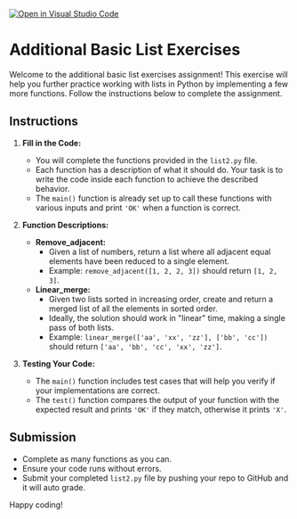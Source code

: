 [![Open in Visual Studio Code](https://classroom.github.com/assets/open-in-vscode-2e0aaae1b6195c2367325f4f02e2d04e9abb55f0b24a779b69b11b9e10269abc.svg)](https://classroom.github.com/online_ide?assignment_repo_id=15497480&assignment_repo_type=AssignmentRepo)
# Additional Basic List Exercises

Welcome to the additional basic list exercises assignment! This exercise will help you further practice working with lists in Python by implementing a few more functions. Follow the instructions below to complete the assignment.

## Instructions

1. **Fill in the Code:**
   - You will complete the functions provided in the `list2.py` file.
   - Each function has a description of what it should do. Your task is to write the code inside each function to achieve the described behavior.
   - The `main()` function is already set up to call these functions with various inputs and print `'OK'` when a function is correct.

2. **Function Descriptions:**
   - **Remove_adjacent:**
     - Given a list of numbers, return a list where all adjacent equal elements have been reduced to a single element.
     - Example: `remove_adjacent([1, 2, 2, 3])` should return `[1, 2, 3]`.
   - **Linear_merge:**
     - Given two lists sorted in increasing order, create and return a merged list of all the elements in sorted order.
     - Ideally, the solution should work in "linear" time, making a single pass of both lists.
     - Example: `linear_merge(['aa', 'xx', 'zz'], ['bb', 'cc'])` should return `['aa', 'bb', 'cc', 'xx', 'zz']`.

3. **Testing Your Code:**
   - The `main()` function includes test cases that will help you verify if your implementations are correct.
   - The `test()` function compares the output of your function with the expected result and prints `'OK'` if they match, otherwise it prints `'X'`.

## Submission

- Complete as many functions as you can.
- Ensure your code runs without errors.
- Submit your completed `list2.py` file by pushing your repo to GitHub and it will auto grade. 

Happy coding!


